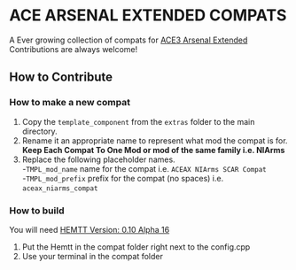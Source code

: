 
# ACE ARSENAL EXTENDED COMPATS

A Ever growing collection of compats for [ACE3 Arsenal Extended](https://github.com/jetelain/AceArsenalExtended)  
Contributions are always welcome!

## How to Contribute
### How to make a new compat
1. Copy the `template_component` from the `extras` folder to the main directory.
2. Rename it an appropriate name to represent what mod the compat is for.  
**Keep Each Compat To One Mod or mod of the same family i.e. NIArms**  
3. Replace the following placeholder names.  
  -`TMPL_mod_name` name for the compat i.e. `ACEAX NIArms SCAR Compat`  
  -`TMPL_mod_prefix` prefix for the compat (no spaces) i.e. `aceax_niarms_compat`
### How to build
You will need [HEMTT Version: 0.10 Alpha 16](https://github.com/BrettMayson/HEMTT/releases/tag/v0.10.0-a16)
1. Put the Hemtt in the compat folder right next to the config.cpp
2. Use your terminal in the compat folder
